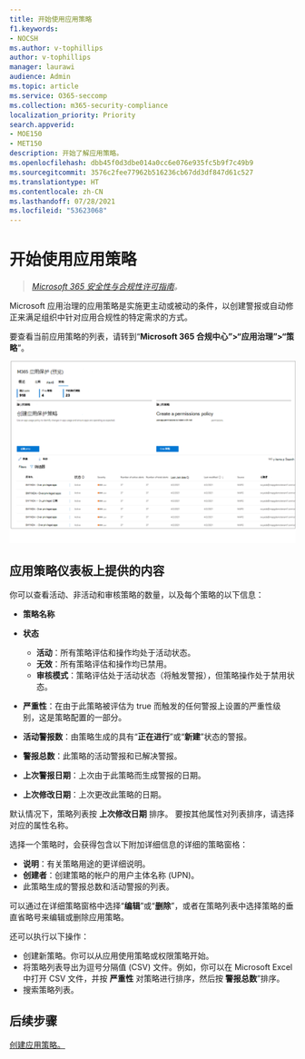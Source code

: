 ```yaml
---
title: 开始使用应用策略
f1.keywords:
- NOCSH
ms.author: v-tophillips
author: v-tophillips
manager: laurawi
audience: Admin
ms.topic: article
ms.service: O365-seccomp
ms.collection: m365-security-compliance
localization_priority: Priority
search.appverid:
- MOE150
- MET150
description: 开始了解应用策略。
ms.openlocfilehash: dbb45f0d3dbe014a0cc6e076e935fc5b9f7c49b9
ms.sourcegitcommit: 3576c2fee77962b516236cb67dd3df847d61c527
ms.translationtype: HT
ms.contentlocale: zh-CN
ms.lasthandoff: 07/28/2021
ms.locfileid: "53623068"
---
```

# <a name="get-started-with-app-policies"></a>开始使用应用策略

>*[Microsoft 365 安全性与合规性许可指南](https://aka.ms/ComplianceSD)。*

Microsoft 应用治理的应用策略是实施更主动或被动的条件，以创建警报或自动修正来满足组织中针对应用合规性的特定需求的方式。

要查看当前应用策略的列表，请转到“**Microsoft 365 合规中心”>“应用治理”>“策略**”。

![Microsoft 365 合规中心内的 MAPG 策略摘要页面](..\media\manage-app-protection-governance\mapg-cc-policies.png)

## <a name="whats-available-on-the-app-policies-dashboard"></a>应用策略仪表板上提供的内容

你可以查看活动、非活动和审核策略的数量，以及每个策略的以下信息：

- **策略名称**
- **状态**

  - **活动**：所有策略评估和操作均处于活动状态。
  - **无效**：所有策略评估和操作均已禁用。
  - **审核模式**：策略评估处于活动状态（将触发警报），但策略操作处于禁用状态。

- **严重性**：在由于此策略被评估为 true 而触发的任何警报上设置的严重性级别，这是策略配置的一部分。
- **活动警报数**：由策略生成的具有“**正在进行**”或“**新建**”状态的警报。
- **警报总数**：此策略的活动警报和已解决警报。
- **上次警报日期**：上次由于此策略而生成警报的日期。
- **上次修改日期**：上次更改此策略的日期。

默认情况下，策略列表按 **上次修改日期** 排序。 要按其他属性对列表排序，请选择对应的属性名称。

选择一个策略时，会获得包含以下附加详细信息的详细的策略窗格：

- **说明**：有关策略用途的更详细说明。
- **创建者**：创建策略的帐户的用户主体名称 (UPN)。
- 此策略生成的警报总数和活动警报的列表。

可以通过在详细策略窗格中选择“**编辑**”或“**删除**”，或者在策略列表中选择策略的垂直省略号来编辑或删除应用策略。

还可以执行以下操作：

- 创建新策略。你可以从应用使用策略或权限策略开始。
- 将策略列表导出为逗号分隔值 (CSV) 文件。例如，你可以在 Microsoft Excel 中打开 CSV 文件，并按 **严重性** 对策略进行排序，然后按 **警报总数**”排序。
- 搜索策略列表。

## <a name="next-step"></a>后续步骤

[创建应用策略。](app-governance-app-policies-create.md)
